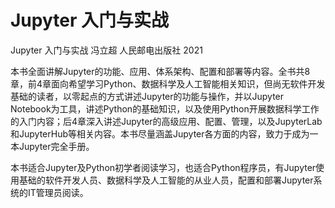 # Jupyter 入门与实战
Jupyter 入门与实战  冯立超   人民邮电出版社  2021

本书全面讲解Jupyter的功能、应用、体系架构、配置和部署等内容。全书共8章，前4章面向希望学习Python、数据科学及人工智能相关知识，但尚无软件开发基础的读者，以零起点的方式讲述Jupyter的功能与操作，并以Jupyter Notebook为工具，讲述Python的基础知识，以及使用Python开展数据科学工作的入门内容；后4章深入讲述Jupyter的高级应用、配置、管理，以及JupyterLab和JupyterHub等相关内容。本书尽量涵盖Jupyter各方面的内容，致力于成为一本Jupyter完全手册。

本书适合Jupyter及Python初学者阅读学习，也适合Python程序员，有Jupyter使用基础的软件开发人员、数据科学及人工智能的从业人员，配置和部署Jupyter系统的IT管理员阅读。

